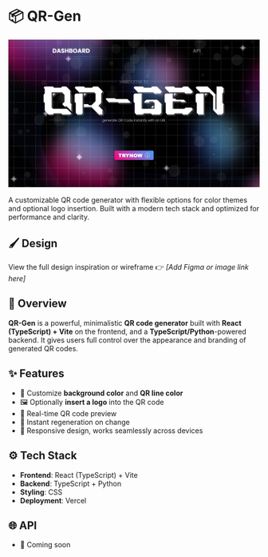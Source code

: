 # 📦 QR-Gen

![QR Generator Preview](./public/SCREENSHOT_QRGEN.png)

A customizable QR code generator with flexible options for color themes and optional logo insertion. Built with a modern tech stack and optimized for performance and clarity.

## 🖌️ Design

View the full design inspiration or wireframe 👉 *[Add Figma or image link here]*

## 🧠 Overview

**QR-Gen** is a powerful, minimalistic **QR code generator** built with **React (TypeScript) + Vite** on the frontend, and a **TypeScript/Python**-powered backend. It gives users full control over the appearance and branding of generated QR codes.

## ✨ Features

- 🎨 Customize **background color** and **QR line color**
- 🖼️ Optionally **insert a logo** into the QR code
- 🧪 Real-time QR code preview
- 🔁 Instant regeneration on change
- 📱 Responsive design, works seamlessly across devices

## ⚙️ Tech Stack

- **Frontend**: React (TypeScript) + Vite
- **Backend**: TypeScript + Python
- **Styling**: CSS
- **Deployment**: Vercel

## 🌐 API

- 🚫 Coming soon
